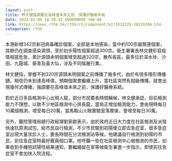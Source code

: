 ```yaml
---
layout: post
title: 林文健強調要在高峰值未來之前　保護好醫療系統
date: 2022-02-06 18:58:42.000000000 +08:00
link: https://news.rthk.hk/rthk/ch/component/k2/1632225-20220206.htm
categories: rthk
---
```


本港新增342宗新冠病毒確診個案，全部是本地感染，當中約100宗屬關連個案，其餘仍在調查感染源頭，至於初步陽性個案超過300宗。衞生署署長林文健形容疫情相當危急，累計源頭未明個案增至超過320宗，散布各區，最多位於深水埗、沙田、九龍城、葵青及黃大仙，涉及不同階層行業。

林文健指，掌握不到320宗源頭未明個案之前傳播了幾多代，由於有很多隱形傳播鏈，相信仍未到達高峰值，預期個案會繼續上升，當社區突然有超級傳播，就會出現幾何式傳播，強調要在高峰值未來之前，保護好醫療系統。

對於近日多區檢測中心出現人龍，部分市民要長時間輪候，林文健承認，目前檢測能力不理想，以致不少地區檢測中心排長龍，當局正增加檢測能力，會由現時每日10萬個檢測，增至每日20萬，當馬鞍山火眼實驗室落實後，會增至每日30萬。

另外，醫院管理局總行政經理劉家獻表示，由於政府近日大力度在社區檢測及派發快速抗原測試包，給市民自行檢測，不少市民驗到初陽便立即去急症室，很多急症室出現大量求診人士，要長時間在分流檢測站等候，他建議自行檢測到初陽的市民，前往急症室時最好戴兩個口罩。他呼籲一些在社區檢測中心做檢測的市民，如果收到手機短訊陽性結果通知，要繼續留在家等候衞生署進一步指示，即使前往急症室不會加快入院流程。
